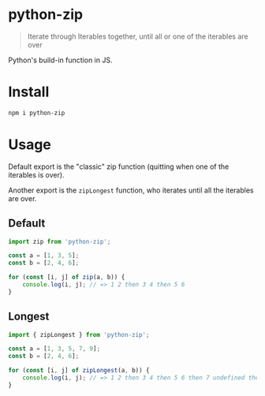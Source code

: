# python-zip

> Iterate through Iterables together, until all or one of the iterables are over

Python's build-in function in JS.

# Install

```bash
npm i python-zip
```

# Usage

Default export is the "classic" zip function (quitting when one of the iterables is over).

Another export is the `zipLongest` function, who iterates until all the iterables are over.

## Default
```ts
import zip from 'python-zip';

const a = [1, 3, 5];
const b = [2, 4, 6];

for (const [i, j] of zip(a, b)) {
    console.log(i, j); // => 1 2 then 3 4 then 5 6
}
```

## Longest
```ts
import { zipLongest } from 'python-zip';

const a = [1, 3, 5, 7, 9];
const b = [2, 4, 6];

for (const [i, j] of zipLongest(a, b)) {
    console.log(i, j); // => 1 2 then 3 4 then 5 6 then 7 undefined then 9 undefined
}
```

